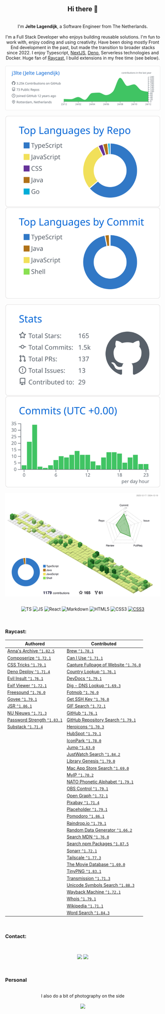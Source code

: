 <div align="center">
    <h2>Hi there 👋</h2><br>
    I'm <b>Jelte Lagendijk</b>, a Software Engineer from The Netherlands.<br><br>
    I'm a Full Stack Developer who enjoys building reusable solutions. I'm fun to work with, enjoy coding and using creativity.
Have been doing mostly Front End development in the past, but made the transition to broader stacks since 2022. I enjoy Typescript, <a href="https://nextjs.org/" target="_blank">NextJS</a>, <a href="https://deno.com/" target="_blank">Deno</a>, Serverless technologies and Docker. Huge fan of <a href="https://raycast.com/j3lte" target="_blank">Raycast</a>, I build extensions in my free time (see below).<br /><br />
</div>

<div align="center">
  <picture>
    <source media="(prefers-color-scheme: dark)" srcset="./profile-summary-card-output/github_dark/0-profile-details.svg">
    <source media="(prefers-color-scheme: light)" srcset="./profile-summary-card-output/github/0-profile-details.svg">
    <img align="center" alt="Profile details" src="./profile-summary-card-output/github/0-profile-details.svg">
  </picture>
</div>
<br />
<div align="center">
  <picture>
    <source media="(prefers-color-scheme: dark)" srcset="./profile-summary-card-output/github_dark/1-repos-per-language.svg">
    <source media="(prefers-color-scheme: light)" srcset="./profile-summary-card-output/github/1-repos-per-language.svg">
    <img align="center" alt="Repos per language" src="./profile-summary-card-output/github/1-repos-per-language.svg">
  </picture>
  <picture>
    <source media="(prefers-color-scheme: dark)" srcset="./profile-summary-card-output/github_dark/2-most-commit-language.svg">
    <source media="(prefers-color-scheme: light)" srcset="./profile-summary-card-output/github/2-most-commit-language.svg">
    <img align="center" alt="Most commit language" src="./profile-summary-card-output/github/2-most-commit-language.svg">
  </picture>
</div>
<br />
<div align="center">
  <picture>
    <source media="(prefers-color-scheme: dark)" srcset="./profile-summary-card-output/github_dark/3-stats.svg">
    <source media="(prefers-color-scheme: light)" srcset="./profile-summary-card-output/github/3-stats.svg">
    <img align="center" alt="Stats" src="./profile-summary-card-output/github/3-stats.svg">
  </picture>
  <picture>
    <source media="(prefers-color-scheme: dark)" srcset="./profile-summary-card-output/github_dark/4-productive-time.svg">
    <source media="(prefers-color-scheme: light)" srcset="./profile-summary-card-output/github/4-productive-time.svg">
    <img align="center" alt="Productive time" src="./profile-summary-card-output/github/4-productive-time.svg">
  </picture>
</div>
<br />
<div align="center">
  <picture>
    <source media="(prefers-color-scheme: dark)" srcset="./profile-3d-contrib/profile-night-green.svg">
    <source media="(prefers-color-scheme: light)" srcset="./profile-3d-contrib/profile-green-animate.svg">
    <img align="center" alt="Profile details" src="./profile-3d-contrib/profile-green-animate.svg">
  </picture>
</div>

<br />
<p align="center">
  <img align="center" alt="TS" src="https://img.shields.io/badge/typescript-%23007ACC.svg?style=for-the-badge&logo=typescript&logoColor=white">
  <img align="center" alt="JS" src="https://img.shields.io/badge/javascript-%23323330.svg?style=for-the-badge&logo=javascript&logoColor=%23F7DF1E">
  <img align="center" alt="React" src="https://img.shields.io/badge/react-%23282c34.svg?style=for-the-badge&logo=react&logoColor=61dafb">
  <img align="center" alt="Markdown" src="https://img.shields.io/badge/markdown-%23000000.svg?style=for-the-badge&logo=markdown&logoColor=white">
  <img align="center" alt="HTML5" src="https://img.shields.io/badge/html5-%23E34F26.svg?style=for-the-badge&logo=html5&logoColor=white">
  <img align="center" alt="CSS3" src="https://img.shields.io/badge/css3-%231572B6.svg?style=for-the-badge&logo=css3&logoColor=white">
  <a href="https://raycast.com/j3lte" target="_blank"><img align="center" alt="CSS3" src="https://img.shields.io/badge/raycast-%23000000.svg?style=for-the-badge&logo=raycast&logoColor=red"></a>
</p>

<br />
<h3>Raycast:</h3>

<!-- START RAYCAST -->

| Authored | Contributed |
| --- | --- |
| [Anna's Archive `^1.82.5`](https://raycast.com/j3lte/anna-s-archive) | [Brew `^1.78.1`](https://raycast.com/nhojb/brew) |
| [Composerize `^1.72.1`](https://raycast.com/j3lte/composerize) | [Can I Use `^1.71.1`](https://raycast.com/thomaslombart/can-i-use) |
| [CSS Tricks `^1.79.1`](https://raycast.com/j3lte/css-tricks) | [Capture Fullpage of Website `^1.76.0`](https://raycast.com/Coun1er/capture-fullpage-of-website) |
| [Deno Deploy `^1.71.4`](https://raycast.com/j3lte/deno-deploy) | [Country Lookup `^1.76.1`](https://raycast.com/pernielsentikaer/country-lookup) |
| [Evil Insult `^1.76.1`](https://raycast.com/j3lte/evil-insult) | [DevDocs `^1.79.1`](https://raycast.com/djpowers/devdocs) |
| [Exif Viewer `^1.72.1`](https://raycast.com/j3lte/exif) | [Dig - DNS Lookup `^1.69.3`](https://raycast.com/danielbahl/dig) |
| [Freesound `^1.76.0`](https://raycast.com/j3lte/freesound) | [Fotmob `^1.76.0`](https://raycast.com/iamlas/fotmob) |
| [Govee `^1.79.1`](https://raycast.com/j3lte/govee) | [Get SSH Key `^1.76.0`](https://raycast.com/Theon/get-ssh-key) |
| [JSR `^1.86.1`](https://raycast.com/j3lte/jsr) | [GIF Search `^1.72.1`](https://raycast.com/josephschmitt/gif-search) |
| [NU Nieuws `^1.71.3`](https://raycast.com/j3lte/nu-nieuws) | [GitHub `^1.76.1`](https://raycast.com/thomaslombart/github) |
| [Password Strength `^1.83.1`](https://raycast.com/j3lte/password-strength) | [GitHub Repository Search `^1.79.1`](https://raycast.com/thomas/github-repository-search) |
| [Substack `^1.71.4`](https://raycast.com/j3lte/substack) | [Heroicons `^1.70.3`](https://raycast.com/johndoe123789/heroicons) |
|   | [HubSpot `^1.79.1`](https://raycast.com/harisvsulaiman/hubspot) |
|   | [IconPark `^1.78.0`](https://raycast.com/koinzhang/iconpark) |
|   | [Jump `^1.63.0`](https://raycast.com/HelloImSteven/jump) |
|   | [JustWatch Search `^1.84.2`](https://raycast.com/rishabswift/search-justwatch) |
|   | [Library Genesis `^1.79.0`](https://raycast.com/yz3440/library-genesis) |
|   | [Mac App Store Search `^1.69.0`](https://raycast.com/say4n/mac-app-store-search) |
|   | [MyIP `^1.70.2`](https://raycast.com/Kang/myip) |
|   | [NATO Phonetic Alphabet `^1.79.1`](https://raycast.com/jns/nato-phonetic-alphabet) |
|   | [OBS Control `^1.79.1`](https://raycast.com/Yukai/obs-control) |
|   | [Open Graph `^1.72.1`](https://raycast.com/1weiho/open-graph) |
|   | [Pixabay `^1.71.4`](https://raycast.com/tonka3000/pixabay) |
|   | [Placeholder `^1.79.1`](https://raycast.com/koinzhang/placeholder) |
|   | [Pomodoro `^1.86.1`](https://raycast.com/asubbotin/pomodoro) |
|   | [Raindrop.io `^1.79.1`](https://raycast.com/lardissone/raindrop-io) |
|   | [Random Data Generator `^1.66.2`](https://raycast.com/loris/random) |
|   | [Search MDN `^1.76.0`](https://raycast.com/krzysztofzuraw/search-mdn) |
|   | [Search npm Packages `^1.87.5`](https://raycast.com/mrmartineau/search-npm) |
|   | [Sonarr `^1.72.1`](https://raycast.com/Aayush9029/sonarr) |
|   | [Tailscale `^1.77.3`](https://raycast.com/samlinville/tailscale) |
|   | [The Movie Database `^1.69.0`](https://raycast.com/Aayush9029/tmdb) |
|   | [TinyPNG `^1.83.1`](https://raycast.com/kawamataryo/tinypng) |
|   | [Transmission `^1.71.3`](https://raycast.com/FezVrasta/transmission) |
|   | [Unicode Symbols Search `^1.88.3`](https://raycast.com/mmazzarolo/unicode-symbols) |
|   | [Wayback Machine `^1.72.1`](https://raycast.com/pernielsentikaer/wayback-machine) |
|   | [Whois `^1.79.1`](https://raycast.com/zavbala/whois) |
|   | [Wikipedia `^1.71.1`](https://raycast.com/vimtor/wikipedia) |
|   | [Word Search `^1.84.3`](https://raycast.com/rishabswift/word-search) |

<!-- END RAYCAST -->

<br />
<h3>Contact:</h3>

<br />

<p align="center">
  <a href="https://www.linkedin.com/in/jeltelagendijk" target="_blank"><img src="https://img.shields.io/badge/-LinkedIn-%230077B5?style=for-the-badge&logo=linkedin&logoColor=white" target="_blank"></a>
  <a href="https://github.com/j3lte" target="_blank"><img src="https://img.shields.io/github/followers/J3lte?style=for-the-badge&logo=github&logoColor=white" target="_blank"></a>
</p>

<br />

<h3>Personal</h3>
<br />
<div align="center">
  I also do a bit of photography on the side<br /><br />
  <a href="https://instagram.com/j3lte" target="_blank"><img src="https://img.shields.io/badge/-Instagram-%23E4405F?style=for-the-badge&logo=instagram&logoColor=white" target="_blank"></a></div>
